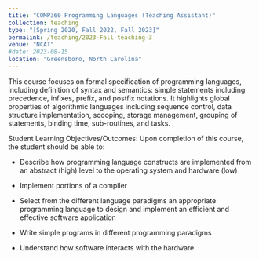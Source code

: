 ```yaml
---
title: "COMP360 Programming Languages (Teaching Assistant)"
collection: teaching
type: "[Spring 2020, Fall 2022, Fall 2023]"
permalink: /teaching/2023-Fall-teaching-3
venue: "NCAT"
#date: 2023-08-15
location: "Greensboro, North Carolina"
---
```

This course focuses on formal specification of programming languages, including definition of syntax and semantics: simple statements including precedence, infixes, prefix, and postfix notations. It highlights global properties of algorithmic languages including sequence control, data structure implementation, scooping, storage management, grouping of statements, binding time, sub-routines, and tasks.

Student Learning Objectives/Outcomes: Upon completion of this course, the student should be able to:

- Describe how programming language constructs are implemented from an abstract (high) level to the operating system and hardware (low)

- Implement portions of a compiler

- Select from the different language paradigms an appropriate programming language to design and implement an efficient and effective software application

- Write simple programs in different programming paradigms

- Understand how software interacts with the hardware
